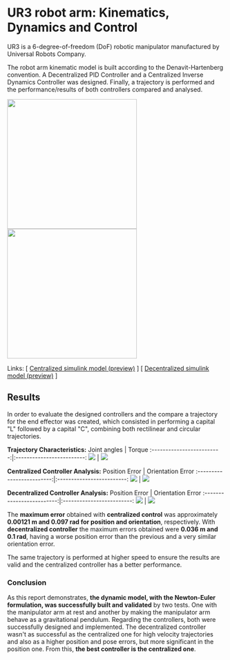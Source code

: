 # UR3 robot arm: Kinematics, Dynamics and Control

UR3 is a 6-degree-of-freedom (DoF) robotic manipulator manufactured by Universal Robots Company.

The robot arm kinematic model is built according to the Denavit-Hartenberg convention. A Decentralized PID Controller and a Centralized Inverse Dynamics Controller was designed. Finally, a trajectory is performed and the performance/results of both controllers compared and analysed.

<p float="left">
  <img src="https://github.com/luis-a-miranda/UR3-robot-arm-Kinematics-Dynamics-and-Control/blob/main/images/ur3.png" width="300" />
  <img src="https://github.com/luis-a-miranda/UR3-robot-arm-Kinematics-Dynamics-and-Control/blob/main/images/ur3%20simplified%20model.png" width="300" />
</p>

Links: \[ [Centralized simulink model (preview)](https://github.com/luis-a-miranda/UR3-robot-arm-Kinematics-Dynamics-and-Control/blob/main/images/Centralized%20Simulink%20Model.png) \]
\[ [Decentralized simulink model (preview)](https://github.com/luis-a-miranda/UR3-robot-arm-Kinematics-Dynamics-and-Control/blob/main/images/Decentralized%20Simulink%20Model.png) \]

## Results


In order to evaluate the designed controllers and the compare a trajectory for the end effector was created, which consisted in performing a capital "L" followed by a capital "C", combining both rectilinear and circular trajectories.

**Trajectory Characteristics:**
Joint angles             |  Torque
:-------------------------:|:-------------------------:
![](https://github.com/luis-a-miranda/UR3-robot-arm-Kinematics-Dynamics-and-Control/blob/main/images/trajectory%20joint%20angles.png)  |  ![](https://github.com/luis-a-miranda/UR3-robot-arm-Kinematics-Dynamics-and-Control/blob/main/images/trajectory%20torque.png)

**Centralized Controller Analysis:**
Position Error             |  Orientation Error
:-------------------------:|:-------------------------:
![](https://github.com/luis-a-miranda/UR3-robot-arm-Kinematics-Dynamics-and-Control/blob/main/images/Centralized%20controller%20-%20Absolute%20position%20error%20.png)  |  ![](https://github.com/luis-a-miranda/UR3-robot-arm-Kinematics-Dynamics-and-Control/blob/main/images/Centralized%20controller%20-%20absolute%20orientation%20error.png)

**Decentralized Controller Analysis:**
Position Error             |  Orientation Error
:-------------------------:|:-------------------------:
![](https://github.com/luis-a-miranda/UR3-robot-arm-Kinematics-Dynamics-and-Control/blob/main/images/Decentralized%20controller%20-%20absolute%20position%20error.png)  |  ![](https://github.com/luis-a-miranda/UR3-robot-arm-Kinematics-Dynamics-and-Control/blob/main/images/Decentralized%20controller%20-%20absolute%20orientation%20error.png)


The **maximum error** obtained with **centralized control** was approximately **0.00121 m and 0.097 rad for position and orientation**, respectively. With **decentralized controller** the maximum errors obtained were **0.036 m and 0.1 rad**, having a worse position error than the previous and a very similar orientation error.

The same trajectory is performed at higher speed to ensure the results are valid and the centralized controller has a better performance.


### Conclusion

As this report demonstrates, **the dynamic model, with the Newton-Euler formulation, was successfully built and validated** by two tests. One with the manipulator arm at rest and another by making the manipulator arm behave as a gravitational pendulum. Regarding the controllers, both were successfully designed and implemented. The decentralized controller wasn't as successful as the centralized one for high velocity trajectories and also as a higher position and pose errors, but more significant in the position one. From this, **the best controller is the centralized one**.
